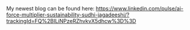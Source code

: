 My newest blog can be found here:
https://www.linkedin.com/pulse/ai-force-multiplier-sustainability-sudhi-jagadeeshi/?trackingId=FQ%2BILiNPzeRZhvkvX5dhcw%3D%3D
